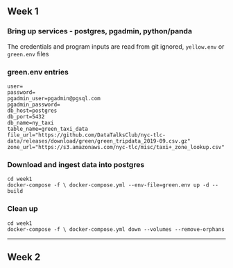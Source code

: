 ## Week 1

### Bring up services - postgres, pgadmin, python/panda
The credentials and program inputs are read from git ignored, `yellow.env` or `green.env` files

### green.env entries
```
user=
password=
pgadmin_user=pgadmin@pgsql.com
pgadmin_password=
db_host=postgres
db_port=5432
db_name=ny_taxi
table_name=green_taxi_data
file_url="https://github.com/DataTalksClub/nyc-tlc-data/releases/download/green/green_tripdata_2019-09.csv.gz"
zone_url="https://s3.amazonaws.com/nyc-tlc/misc/taxi+_zone_lookup.csv"
```

### Download and ingest data into postgres
```shell
cd week1
docker-compose -f \ docker-compose.yml --env-file=green.env up -d --build
```

### Clean up
```shell
cd week1
docker-compose -f \ docker-compose.yml down --volumes --remove-orphans
```
---

## Week 2
